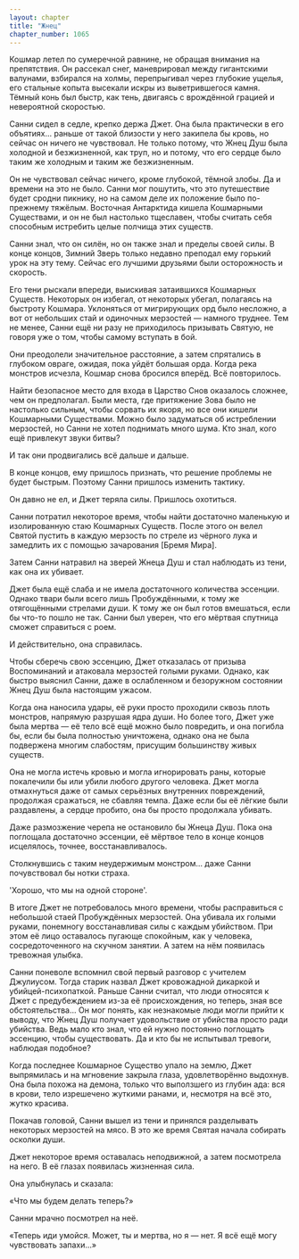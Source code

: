 ```yaml
---
layout: chapter
title: "Жнец"
chapter_number: 1065
---
```


Кошмар летел по сумеречной равнине, не обращая внимания на препятствия. Он рассекал снег, маневрировал между гигантскими валунами, взбирался на холмы, перепрыгивал через глубокие ущелья, его стальные копыта высекали искры из выветрившегося камня. Тёмный конь был быстр, как тень, двигаясь с врождённой грацией и невероятной скоростью.

Санни сидел в седле, крепко держа Джет. Она была практически в его объятиях... раньше от такой близости у него закипела бы кровь, но сейчас он ничего не чувствовал. Не только потому, что Жнец Душ была холодной и безжизненной, как труп, но и потому, что его сердце было таким же холодным и таким же безжизненным.

Он не чувствовал сейчас ничего, кроме глубокой, тёмной злобы. Да и времени на это не было. Санни мог пошутить, что это путешествие будет сродни пикнику, но на самом деле их положение было по-прежнему тяжёлым. Восточная Антарктида кишела Кошмарными Существами, и он не был настолько тщеславен, чтобы считать себя способным истребить целые полчища этих существ.

Санни знал, что он силён, но он также знал и пределы своей силы. В конце концов, Зимний Зверь только недавно преподал ему горький урок на эту тему. Сейчас его лучшими друзьями были осторожность и скорость.

Его тени рыскали впереди, выискивая затаившихся Кошмарных Существ. Некоторых он избегал, от некоторых убегал, полагаясь на быстроту Кошмара. Уклоняться от мигрирующих орд было несложно, а вот от небольших стай и одиночных мерзостей — намного труднее. Тем не менее, Санни ещё ни разу не приходилось призывать Святую, не говоря уже о том, чтобы самому вступать в бой.

Они преодолели значительное расстояние, а затем спрятались в глубоком овраге, ожидая, пока уйдёт большая орда. Когда река монстров исчезла, Кошмар снова бросился вперёд. Всё повторилось.

Найти безопасное место для входа в Царство Снов оказалось сложнее, чем он предполагал. Были места, где притяжение Зова было не настолько сильным, чтобы сорвать их якоря, но все они кишели Кошмарными Существами. Можно было задуматься об истреблении мерзостей, но Санни не хотел поднимать много шума. Кто знал, кого ещё привлекут звуки битвы?

И так они продвигались всё дальше и дальше.

В конце концов, ему пришлось признать, что решение проблемы не будет быстрым. Поэтому Санни пришлось изменить тактику.

Он давно не ел, и Джет теряла силы. Пришлось охотиться.

Санни потратил некоторое время, чтобы найти достаточно маленькую и изолированную стаю Кошмарных Существ. После этого он велел Святой пустить в каждую мерзость по стреле из чёрного лука и замедлить их с помощью зачарования [Бремя Мира].

Затем Санни натравил на зверей Жнеца Душ и стал наблюдать из тени, как она их убивает.

Джет была ещё слаба и не имела достаточного количества эссенции. Однако твари были всего лишь Пробуждёнными, к тому же отягощёнными стрелами души. К тому же он был готов вмешаться, если бы что-то пошло не так. Санни был уверен, что его мёртвая спутница сможет справиться с роем.

И действительно, она справилась.

Чтобы сберечь свою эссенцию, Джет отказалась от призыва Воспоминаний и атаковала мерзостей голыми руками. Однако, как быстро выяснил Санни, даже в ослабленном и безоружном состоянии Жнец Душ была настоящим ужасом.

Когда она наносила удары, её руки просто проходили сквозь плоть монстров, напрямую разрушая ядра души. Но более того, Джет уже была мертва — её тело всё ещё можно было повредить, и она погибла бы, если бы была полностью уничтожена, однако она не была подвержена многим слабостям, присущим большинству живых существ.

Она не могла истечь кровью и могла игнорировать раны, которые покалечили бы или убили любого другого человека. Джет могла отмахнуться даже от самых серьёзных внутренних повреждений, продолжая сражаться, не сбавляя темпа. Даже если бы её лёгкие были раздавлены, а сердце пробито, она бы просто продолжала убивать.

Даже размозжение черепа не остановило бы Жнеца Душ. Пока она поглощала достаточно эссенции, её мёртвое тело в конце концов исцелялось, точнее, восстанавливалось.

Столкнувшись с таким неудержимым монстром... даже Санни почувствовал бы нотки страха.

'Хорошо, что мы на одной стороне'.

В итоге Джет не потребовалось много времени, чтобы расправиться с небольшой стаей Пробуждённых мерзостей. Она убивала их голыми руками, понемногу восстанавливая силы с каждым убийством. При этом её лицо оставалось пугающе спокойным, как у человека, сосредоточенного на скучном занятии. А затем на нём появилась тревожная улыбка.

Санни поневоле вспомнил свой первый разговор с учителем Джулиусом. Тогда старик назвал Джет кровожадной дикаркой и убийцей-психопаткой. Раньше Санни считал, что люди относятся к Джет с предубеждением из-за её происхождения, но теперь, зная все обстоятельства... Он мог понять, как незнакомые люди могли прийти к выводу, что Жнец Душ получает удовольствие от убийства просто ради убийства. Ведь мало кто знал, что ей нужно постоянно поглощать эссенцию, чтобы существовать. Да и кто бы не испытывал тревоги, наблюдая подобное?

Когда последнее Кошмарное Существо упало на землю, Джет выпрямилась и на мгновение закрыла глаза, удовлетворённо выдохнув. Она была похожа на демона, только что выползшего из глубин ада: вся в крови, тело изрешечено жуткими ранами, и, несмотря на всё это, жутко красива.

Покачав головой, Санни вышел из тени и принялся разделывать некоторых мерзостей на мясо. В это же время Святая начала собирать осколки души.

Джет некоторое время оставалась неподвижной, а затем посмотрела на него. В её глазах появилась жизненная сила.

Она улыбнулась и сказала:

«Что мы будем делать теперь?»

Санни мрачно посмотрел на неё.

«Теперь иди умойся. Может, ты и мертва, но я — нет. Я всё ещё могу чувствовать запахи...»